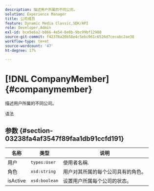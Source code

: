 ```yaml
---
description: 描述用户所属的不同公司。
solution: Experience Manager
title: 公司成员
feature: Dynamic Media Classic,SDK/API
role: Developer,Admin
exl-id: bce5e6a2-b866-4a54-8e0b-9bc99bf12988
source-git-commit: f42378a20b58e4c5ebc961c6526d7cecabc2ae38
workflow-type: tm+mt
source-wordcount: '47'
ht-degree: 17%

---
```


# [!DNL CompanyMember]{#companymember}

描述用户所属的不同公司。

语法

## 参数 {#section-03238fa4af3547f89faa1db91ccfd191}

| 名称 | 类型 | 说明 |
|---|---|---|
| 用户 | `types:User` | 使用者名稱. |
| 角色 | `xsd:string` | 用户对其所属的每个公司具有的角色。 |
| isActive | `xsd:boolean` | 设置用户所属每个公司的状态。 |
